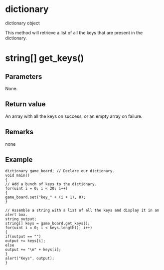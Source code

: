 # dictionary

dictionary object

  


This method will retrieve a list of all the keys that are present in the dictionary.

# string[] get_keys()

## Parameters

None.

## Return value

An array with all the keys on success, or an empty array on failure.

## Remarks

none

## Example
    
    
    dictionary game_board; // Declare our dictionary.
    void main()
    {
    // Add a bunch of keys to the dictionary.
    for(uint i = 0; i < 20; i++)
    {
    game_board.set("key_" + (i + 1), 0);
    }
    
    // Assemble a string with a list of all the keys and display it in an alert box.
    string output;
    string[] keys = game_board.get_keys();
    for(uint i = 0; i < keys.length(); i++)
    {
    if(output == "")
    output += keys[i];
    else
    output += "\n" + keys[i];
    }
    alert("Keys", output);
    }
    

